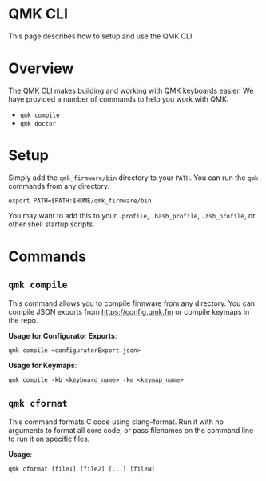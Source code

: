 # QMK CLI

This page describes how to setup and use the QMK CLI.

# Overview

The QMK CLI makes building and working with QMK keyboards easier. We have provided a number of commands to help you work with QMK:

* `qmk compile`
* `qmk doctor`

# Setup

Simply add the `qmk_firmware/bin` directory to your `PATH`. You can run the `qmk` commands from any directory.

```
export PATH=$PATH:$HOME/qmk_firmware/bin
```

You may want to add this to your `.profile`, `.bash_profile`, `.zsh_profile`, or other shell startup scripts.

# Commands

## `qmk compile`

This command allows you to compile firmware from any directory. You can compile JSON exports from <https://config.qmk.fm> or compile keymaps in the repo.

**Usage for Configurator Exports**:

```
qmk compile <configuratorExport.json>
```

**Usage for Keymaps**:

```
qmk compile -kb <keyboard_name> -km <keymap_name>
```

## `qmk cformat`

This command formats C code using clang-format. Run it with no arguments to format all core code, or pass filenames on the command line to run it on specific files.

**Usage**:

```
qmk cformat [file1] [file2] [...] [fileN]
```
